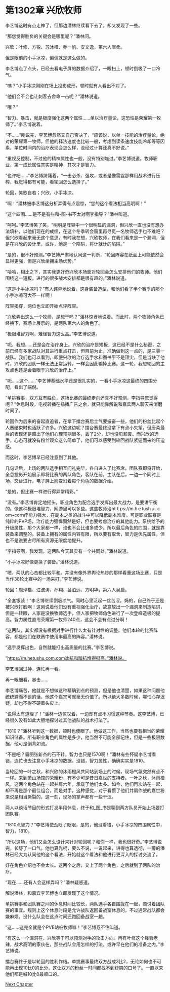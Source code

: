 # 第1302章 兴欣牧师

李艺博这时有点走神了，但那边潘林继续看下去了，却又发现了一些。

“那您觉得胜负的关键会是哪里呢？”潘林问。

兴欣：叶修、方锐、苏沐橙、乔一帆、安文逸，第六人唐柔。

但是眼前的小手冰凉，偏偏就是这么做的。

李艺博点了点头，已经去看电子屏的数据介绍了，一眼扫上，顿时倒吸了一口冷气。

“咦？”小手冰凉刚刚在场上投影成形，顿时就有人看出不对了。

“他们会不会也让刺客去舍命一击呢？”潘林说道。

“哦？”

“智力、暴击，就是极度强化这两个属性……单以治疗量论，这恐怕是荣耀第一牧师了。”李艺博说着。

“不……”刚说完，李艺博忽然又自己否决了，“应该说，以单一技能的治疗量论，绝对的荣耀第一牧师，但他的释法速度也比较一般，考虑到读条速度技能冷却等等因素，单位时间内的治疗表现会怎么样，没经过计算还真不好说。”

“重视反控制，不过他的精神属性也一般，没有特别堆过。”李艺博说道。牧师职业，第一成长属性其实是精神，其次才是智力。

“也许吧……”李艺博踌躇着，“一击必杀、强攻，或者是像雷霆那样用战术进行压榨，我觉得都有可能，看轮回怎么选择了。”

轮回，笑歌自若；兴欣，小手冰凉。

“啊！”潘林被李艺博这分析弄得有点震惊，“您的这个看法相当高明啊！”

“这个四围……是不是有些和-图-书不太对啊李指导？”潘林叫道。

“呵呵。”李艺博笑了笑，“明明是阵容中一个很明显的漏洞，但兴欣一直也没有想办法填补，以他们现在的成绩，在这个冬季转会窗里再寻觅一名牧师选手也不难吧？但兴欣看起来毫无这个意思，有时我在想，兴欣牧师，在我们看来是一个漏洞，但是在兴欣的设计里，或许，他是一个陷阱，将计就计的陷阱。”

“是的，很不好预测。”李艺博严肃地认同这一判断，“轮回阵容在纸面上可能依然会显得更强，但是兴欣坐拥主场优势。”

“哈哈，相比之下，其实我更好奇兴欣本场面对轮回会怎么安排他们的牧师。他们围绕这一短板，进行的很多战术安排都是很有趣的。”潘林说道。

“这是小手冰凉吗？”有人诧异地说着，这身装备造型，和他们看了半个赛季的那个小手冰凉可大不一样啊！

阵容揭穿，两位也立即开始点评阵容。

“兴欣弄出这么一个牧师，是想干吗？”潘林惊讶地说着。而此时，两个牧师角色已经换下，赛场上展示的，是两队第六人的角色了。

“极限堆智力啊，难怪智力这么高。”李艺博说道。

“呃，我想……还是会在治疗身上。兴欣的治疗是短板，这已经不是什么秘密，之前已经有多家战队对其进行重点打击，但目前为止，准确做到这一点的，是三零一战队。我们也可以看到，即便兴欣的治疗选手水和图书平不是顶尖，但是当缺了他时，兴欣的团队一样无法正常运转，一样会因此输掉比赛。这一轮，我想轮回的主攻点也还是会着眼于兴欣的治疗上。”

“呃……这个……”李艺博基础水平还是很扎实的，一看小手冰凉这最终的四围分配，看出了端倪。

“单挑赛事，双方互有胜负，这场比赛的最终走向还真不好预测，李指导您觉得呢？”休息时段，电视转播在插播广告之余，就只能靠解说和嘉宾两人聊天来消磨时间了。

轮回作为后来的奋起直追者，在拿下擂台赛后士气要振奋一些，他们的粉丝比起个人赛结束时也活跃了许多。兴欣这边呢？擂台赛最终没拿下有点小失望，但唐柔最后的表现还是超出了他们心理预期很多，丢了2分，却也没见颓废。而兴欣的选手，心态可就没有粉丝观众这么简单了，他们可以感受到轮回战队紧逼而来的压迫感。

而这时，李艺博早已经注意到了其他。

几句话后，上场的两队选手相互问礼完毕，各自进入了比赛席。团队赛即将开始，全息投影开始展示即将比赛的两队角色，客队在前，主队在后，一边一个同时上场，交替进行，电子屏上则变幻着每个角色的数据介绍。

“是的，但比赛一样进行得异常精彩。”

“没有。”李艺博肯定地摇头。职业角色为配合选手发挥出最大战力，是要讲平衡的。像这种极限堆智力，网游里可以多些。这些牧师治htｔps://m.hｅtushｕ.ｃom•coｍ疗能力强大，在副本之类的战斗中可以降低副本难度。可是职业联赛是纯粹的PVP场，治疗能力强悍固然是好，但也要考虑治疗的其他能力。系统给予的升级属性，那个大家都一样，谁也不会比谁多或少。所以最后角色的四围，就是靠装备来调整的。装备上拥有的属性内容有限，所以要有取舍，智力是优先属性，但也不是说要占尽所有资源无限度地提升。

“李指导啊，我发现，这两队今天其实有一个共同处。”潘林说道。

“小手冰凉好像更换了装备。”潘林说道。

“嗯，两队的心态都比较平和。并没有像外界舆论热炒的那样看重这场比赛，只是当作38轮比赛中的一场来打。”李艺博说。

轮回：周泽楷、江波涛、孙翔、吕泊远、方明华，第六人吴启。

“全套银装！”李艺博继续倒吸凉气。同时心里泛起一丝苦涩。妈的，自己终于还是被兴欣打脸啊！这刚说着他们没有重视强化治疗，故意放出一个漏洞来制造陷阱，但是一转眼，人家是没换牧师选手，但人家把牧师角色进行了一次登峰造极的提高。智力属性直甩荣耀第一牧师240点，这会不会有点过分啊！

“这两队，其实都没有根据对手进行什么太有针对性的调整。他们本轮的比赛阵容，都是他们在联赛中使用率最高的阵容。”潘林说。

“选手发挥出色，自然就能打出高质量的比赛。”李艺博说。

“https://m.hetushu.com.com冰抗和暗抗堆得挺高。”潘林说。

李艺博回过神，连忙再一看。

再一眼细看，暴击……

李艺博痛苦，他就是不想做这种精确到点的预测，但是他也清楚，如果这种问题他统统避而不谈的话，他这个嘉宾可就毫无价值了。所以绝大多数时候，哪怕心存迟疑，却也不得不硬着头皮上。

“说得太有道理了！”潘林一边惊叹着，一边却有点不习惯这种节奏。这李艺博，已经很久没有如此大胆地探讨过其他战队的战术打法了。

“1810？”潘林听到这一数据，顿时也傻眼了。他做这工作，当然也要有相当的荣耀知识储备。所有职业角色的属性是多少，他当然不可能全部记住，但是一些极限数据，他可是倒背如流。

“不是吧？霸图张新杰的石不转，智力也只是1570啊！”潘林有些怀疑李艺博看错，连忙也去注意小手冰凉的数据。没错，智力属性，确确实实是1810。

当轮回的一叶之秋，和兴欣的沐雨橙风共同站到场上的时候，现场气氛突然有点不一样。来到萧山场馆的荣耀粉，有不少可是昔日嘉世的支持者。一叶之秋，沐雨橙风，这两个角色站在一起并肩六年，承载了他们太多。如今，他们再次站在一起，却不再是那个最佳组合，而是对手，这种感觉，对于看惯了他们并肩作战的嘉世粉来说是相当撕裂的，这一刻，现场的掌声都有一些干涩。

两人以谈话节目的形式打发半段休息，终于和_图_书是聊到两方队员开始上场要打团队赛。

“1810点智力？”李艺博使劲眨了眨眼，是的，他没看错，小手冰凉的四围属性中，智力，1810。

“所以这场，他们又会怎么设计来针对轮回呢？和你一样，我也很好奇。”李艺博说完，长舒了一口气。他也算光棍，要么不说，一说起来，讲得也算透彻，一旁的潘林已经大为认同他的这个看法，开始就这个看法和他进行更深入的探讨交流了。

好在角色介绍也不会太长。这两个之后，又上了两个角色，之后就到了两队的治疗。

“现在……还有人会这样弄吗？”潘林疑惑道。

解说潘林，和嘉宾李艺博也立即发现了这个情况。

单挑赛事和团队赛之间的休息时间比较长，两队选手各自围拢在一起，商讨着团队赛的事宜。规则上这个休息时段是允许战队返回备战室休息的，不过通常战队都会嫌麻烦，没什么队会在这点时间还跑回备战室一趟。

“这……这完全就是个PVE站桩牧师嘛！”李艺博忍不住叫道。

“有这么一个漏洞在，兴欣等于可以预测对手的攻击方向。再有叶修这个经验老辣，战术高明的家伙在，那些战队会用怎样的打法，或许早在他们的准备之内。”李艺博说。

擂台赛终于是以轮回的胜利作结。单挑赛事最终双方战成3比2，无论如何也不可能再出现10比0的比分，这让双方的粉丝一时间都找不到舒爽的口号了。一直以来他们都是喊10比0最顺口的。



[Next Chapter](%E7%AC%AC1303%E7%AB%A0%20%E6%8C%91%E6%88%98%E8%80%85.md)